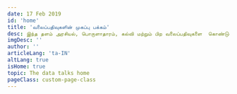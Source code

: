 ```yaml
---
date: 17 Feb 2019
id: 'home'
title: 'வலைப்பதிவுகளின் முகப்பு பக்கம்'
desc: இந்த தளம் அரசியல், பொருளாதாரம், கல்வி மற்றும் பிற வலைப்பதிவுகளை  கொண்டுள்ளது
imgDesc: ''
author: ''
articleLang: 'ta-IN'
altLang: true
isHome: true
topic: The data talks home
pageClass: custom-page-class
---
```


<articlesHome/>